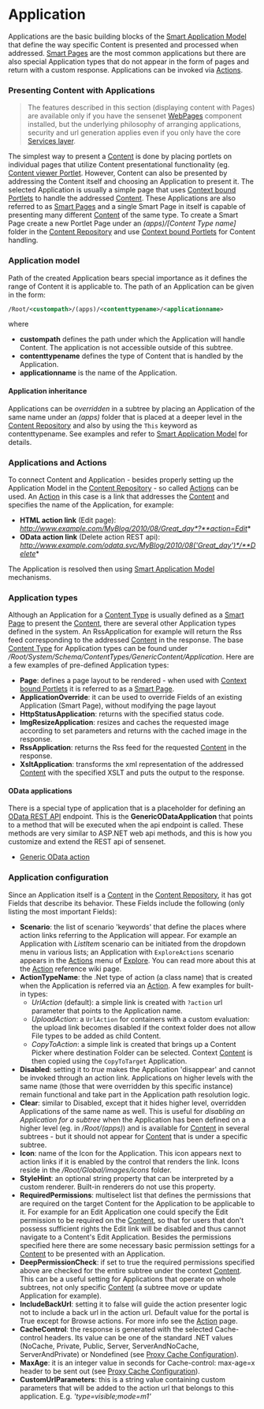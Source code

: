 # Application

Applications are the basic building blocks of the [Smart Application Model](smart-application-model.md) that define the way specific Content is presented and processed when addressed. [Smart Pages](smart-pages.md) are the most common applications but there are also special Application types that do not appear in the form of pages and return with a custom response. Applications can be invoked via [Actions](action.md).

### Presenting Content with Applications

> The features described in this section (displaying content with Pages) are available only if you have the sensenet [WebPages](https://github.com/SenseNet/sn-webpages) component installed, but the underlying philosophy of arranging applications, security and url generation applies even if you only have the core [Services layer](https://github.com/SenseNet/sensenet).

The simplest way to present a [Content](content.md) is done by placing portlets on individual pages that utilize Content presentational functionality (eg. [Content viewer Portlet](content-viewer-portlet.md). However, Content can also be presented by addressing the Content itself and choosing an Application to present it. The selected Application is usually a simple page that uses [Context bound Portlets](context-bound-portlets.md) to handle the addressed [Content](content.md). These Applications are also referred to as [Smart Pages](smart-pages.md) and a single Smart Page in itself is capable of presenting many different [Content](content.md) of the same type. To create a Smart Page create a new Portlet Page under an _(apps)/[Content Type name]_ folder in the [Content Repository](content-repository.md) and use [Context bound Portlets](context-bound-portlets.md) for Content handling.

### Application model

Path of the created Application bears special importance as it defines the range of Content it is applicable to. The path of an Application can be given in the form:

```xml
/Root/<custompath>/(apps)/<contenttypename>/<applicationname>
```

where

- **custompath** defines the path under which the Application will handle Content. The application is not accessible outside of this subtree.
- **contenttypename** defines the type of Content that is handled by the Application.
- **applicationname** is the name of the Application.

#### Application inheritance

Applications can be *overridden* in a subtree by placing an Application of the same name under an _(apps)_ folder that is placed at a deeper level in the [Content Repository](content-repository.md) and also by using the `This` keyword as contenttypename. See examples and refer to [Smart Application Model](smart-application-model.md) for details.

### Applications and Actions

To connect Content and Application - besides properly setting up the Application Model in the [Content Repository](content-repository.md) - so called [Actions](action.md) can be used. An [Action](action.md) in this case is a link that addresses the [Content](content.md) and specifies the name of the Application, for example:

- **HTML action link** (Edit page): *http://www.example.com/MyBlog/2010/08/Great_day*?**action=Edit**
- **OData action link** (Delete action REST api): *http://www.example.com/odata.svc/MyBlog/2010/08('Great_day')*/**Delete**

The Application is resolved then using [Smart Application Model](smart-application-model.md) mechanisms.

### Application types

Although an Application for a [Content Type](content-type.md) is usually defined as a [Smart Page](smart-pages.md) to present the [Content](content.md), there are several other Application types defined in the system. An RssApplication for example will return the Rss feed corresponding to the addressed [Content](content.md) in the response. The base [Content Type](content-type.md) for Application types can be found under _/Root/System/Schema/ContentTypes/GenericContent/Application_. Here are a few examples of pre-defined Application types:

- **Page**: defines a page layout to be rendered - when used with [Context bound Portlets](context-bound-portlets.md) it is referred to as a [Smart Page](smart-pages.md).
- **ApplicationOverride**: it can be used to override Fields of an existing Application (Smart Page), without modifying the page layout
- **HttpStatusApplication**: returns with the specified status code.
- **ImgResizeApplication**: resizes and caches the requested image according to set parameters and returns with the cached image in the response.
- **RssApplication**: returns the Rss feed for the requested [Content](content.md) in the response.
- **XsltApplication**: transforms the xml representation of the addressed [Content](content.md) with the specified XSLT and puts the output to the response.

#### OData applications
There is a special type of application that is a placeholder for defining an [OData REST API](odata-rest-api.md) endpoint. This is the **GenericODataApplication** that points to a method that will be executed when the api endpoint is called. These methods are very similar to ASP.NET web api methods, and this is how you customize and extend the REST api of sensenet.

- [Generic OData action](generic-odata-action.md)

### Application configuration

Since an Application itself is a [Content](content.md) in the [Content Repository](content-repository.md), it has got Fields that describe its behavior. These Fields include the following (only listing the most important Fields):

- **Scenario**: the list of scenario 'keywords' that define the places where action links referring to the Application will appear. For example an Application with _ListItem_ scenario can be initiated from the dropdown menu in various lists; an Application with `ExploreActions` scenario appears in the [Actions](action.md) menu of [Explore](content-explorer.md). You can read more about this at the [Action](action.md) reference wiki page.
- **ActionTypeName**: the .Net type of action (a class name) that is created when the Application is referred via an [Action](action.md). A few examples for built-in types:
  - _UrlAction_ (default): a simple link is created with `?action` url parameter that points to the Application name.
  - _UploadAction_: a `UrlAction` for containers with a custom evaluation: the upload link becomes disabled if the context folder does not allow File types to be added as child Content.
  - _CopyToAction_: a simple link is created that brings up a Content Picker where destination Folder can be selected. Context [Content](content.md) is then copied using the `CopyToTarget` Application.
- **Disabled**: setting it to *true* makes the Application 'disappear' and cannot be invoked through an action link. Applications on higher levels with the same name (those that were overridden by this specific instance) remain functional and take part in the Application path resolution logic.
- **Clear**: similar to Disabled, except that it hides higher level, overridden Applications of the same name as well. This is useful for *disabling an Application for a subtree* when the Application has been defined on a higher level (eg. in _/Root/(apps)_) and is available for [Content](content.md) in several subtrees - but it should not appear for [Content](content.md) that is under a specific subtree.
- **Icon**: name of the Icon for the Application. This icon appears next to action links if it is enabled by the control that renders the link. Icons reside in the _/Root/Global/images/icons_ folder.
- **StyleHint**: an optional string property that can be interpreted by a custom renderer. Built-in renderers do not use this property.
- **RequiredPermissions**: multiselect list that defines the permissions that are required on the target Content for the Application to be applicable to it. For example for an Edit Application one could specify the Edit permission to be required on the [Content](content.md), so that for users that don't possess sufficient rights the Edit link will be disabled and thus cannot navigate to a Content's Edit Application. Besides the permissions specified here there are some necessary basic permission settings for a [Content](content.md) to be presented with an Application.
- **DeepPermissionCheck**: if set to true the required permissions specified above are checked for the entire subtree under the context [Content](content.md). This can be a useful setting for Applications that operate on whole subtrees, not only specific [Content](content.md) (a subtree move or update Application for example).
- **IncludeBackUrl**: setting it to false will guide the action presenter logic not to include a back url in the action url. Default value for the portal is True except for Browse actions. For more info see the [Action](action.md) page.
- **CacheControl**: the response is generated with the selected Cache-control headers. Its value can be one of the standard .NET values (NoCache, Private, Public, Server, ServerAndNoCache, ServerAndPrivate) or Nondefined (see [Proxy Cache Configuration](proxy-cache-configuration.md)).
- **MaxAge**: it is an integer value in seconds for Cache-control: max-age=x header to be sent out (see [Proxy Cache Configuration](proxy-cache-configuration.md)).
- **CustomUrlParameters**: this is a string value containing custom parameters that will be added to the action url that belongs to this application. E.g. _'type=visible;mode=m1'_
